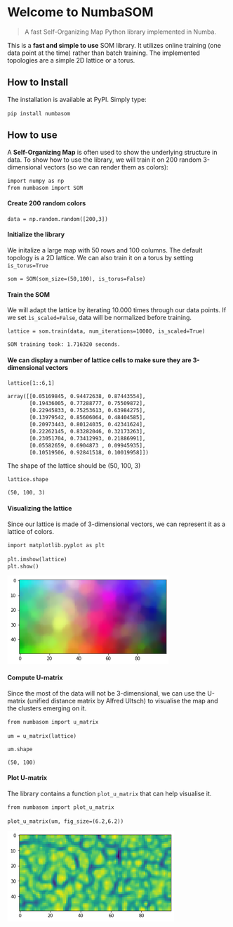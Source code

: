 # Welcome to NumbaSOM
> A fast Self-Organizing Map Python library implemented in Numba.


This is a **fast and simple to use** SOM library. It utilizes online training (one data point at the time) rather than batch training. The implemented topologies are a simple 2D lattice or a torus.

## How to Install

The installation is available at PyPI. Simply type:

`pip install numbasom`

## How to use

A **Self-Organizing Map** is often used to show the underlying structure in data. To show how to use the library, we will train it on 200 random 3-dimensional vectors (so we can render them as colors):

```
import numpy as np
from numbasom import SOM
```

#### Create 200 random colors

```
data = np.random.random([200,3])
```

#### Initialize the library

We initalize a large map with 50 rows and 100 columns. The default topology is a 2D lattice. We can also train it on a torus by setting `is_torus=True`

```
som = SOM(som_size=(50,100), is_torus=False)
```

#### Train the SOM

We will adapt the lattice by iterating 10.000 times through our data points. If we set `ìs_scaled=False`, data will be normalized before training. 

```
lattice = som.train(data, num_iterations=10000, is_scaled=True)
```

    SOM training took: 1.716320 seconds.


#### We can display a number of lattice cells to make sure they are 3-dimensional vectors

```
lattice[1::6,1]
```




    array([[0.05169845, 0.94472638, 0.87443554],
           [0.19436005, 0.77288777, 0.75509872],
           [0.22945833, 0.75253613, 0.63984275],
           [0.13979542, 0.85606064, 0.48404585],
           [0.20973443, 0.80124035, 0.42341624],
           [0.22262145, 0.83282046, 0.32173263],
           [0.23051704, 0.73412993, 0.21886991],
           [0.05582659, 0.6904873 , 0.09945935],
           [0.10519506, 0.92841518, 0.10019958]])



The shape of the lattice should be (50, 100, 3)

```
lattice.shape
```




    (50, 100, 3)



#### Visualizing the lattice

Since our lattice is made of 3-dimensional vectors, we can represent it as a lattice of colors.

```
import matplotlib.pyplot as plt

plt.imshow(lattice)
plt.show()
```


![png](docs/images/output_21_0.png)


#### Compute U-matrix

Since the most of the data will not be 3-dimensional, we can use the U-matrix (unified distance matrix by Alfred Ultsch) to visualise the map and the clusters emerging on it. 

```
from numbasom import u_matrix

um = u_matrix(lattice)
```

```
um.shape
```




    (50, 100)



#### Plot U-matrix

The library contains a function `plot_u_matrix` that can help visualise it.

```
from numbasom import plot_u_matrix

plot_u_matrix(um, fig_size=(6.2,6.2))
```


![png](docs/images/output_28_0.png)

